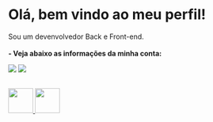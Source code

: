 # Olá, bem vindo ao meu perfil!
Sou um devenvolvedor Back e Front-end.
<br><br>
**- Veja abaixo as informações da minha conta:**<br>
<div>
  <img src="https://github-readme-stats.vercel.app/api?username=lucasFelixSilveira&show_icons=true&theme=transparent&border_color=6F34ad&icon_color=6F34ad">
  <img src="https://github-readme-stats.vercel.app/api/top-langs/?username=lucasFelixSilveira&show_icons=true&theme=transparent&border_color=6F34ad&icon_color=6F34ad">
</div>

##
[](<br>)
[](<br>)
<div>
  <a href="mailto:contato.lucasdwbfff@gmail.com">
    <img src="https://pnggrid.com/wp-content/uploads/2021/04/Gmail-Transparent-Logo-1536x1152.png" width="50"/>
  </a> 
  <a href="https://github.com/lucasFelixSilveira/fireray" margin="10px"> 
    <img src="https://media.discordapp.net/attachments/983446685327966269/1041338309080784947/Design_sem_nome__4_-removebg-preview.png?width=400&height=400" width="50"/>
  </a>
</div>
